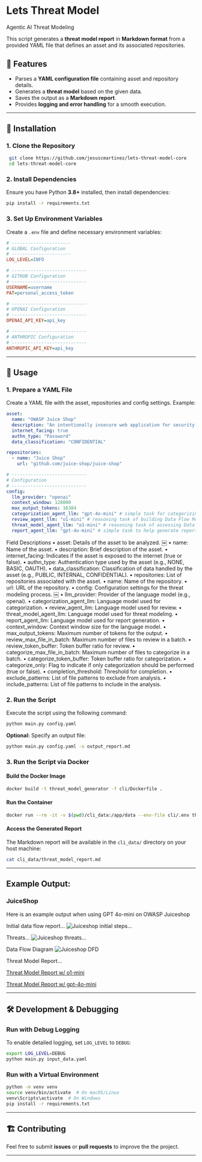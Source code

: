 # Lets Threat Model
Agentic AI Threat Modeling

This script generates a **threat model report** in **Markdown format** from a provided YAML file that defines an asset and its associated repositories.

## 📌 Features
- Parses a **YAML configuration file** containing asset and repository details.
- Generates a **threat model** based on the given data.
- Saves the output as a **Markdown report**.
- Provides **logging and error handling** for a smooth execution.

---

## 🚀 Installation
### **1. Clone the Repository**
```sh
 git clone https://github.com/jesuscmartinez/lets-threat-model-core
 cd lets-threat-model-core
```

### **2. Install Dependencies**
Ensure you have Python **3.8+** installed, then install dependencies:
```sh
pip install -r requirements.txt
```

### **3. Set Up Environment Variables**
Create a `.env` file and define necessary environment variables:
```ini
# ----------------------
# GLOBAL Configuration
# ----------------------
LOG_LEVEL=INFO

# ----------------------------
# GITHUB Configuration
# ----------------------------
USERNAME=username
PAT=personal_access_token

# ----------------------------
# OPENAI Configuration
# ----------------------------
OPENAI_API_KEY=api_key

# ----------------------------
# ANTHROPIC Configuration
# ----------------------------
ANTHROPIC_API_KEY=api_key
```

---

## 📄 Usage
### **1. Prepare a YAML File**
Create a YAML file with the asset, repositories and config settings. Example:
```yaml
asset:
  name: "OWASP Juice Shop"
  description: "An intentionally insecure web application for security training."
  internet_facing: true
  authn_type: "Password"
  data_classification: "CONFIDENTIAL"

repositories:
  - name: "Juice Shop" 
    url: "github.com/juice-shop/juice-shop"

# ----------------------------
# Configuration
# ----------------------------
config:
  llm_provider: "openai"
  context_window: 128000
  max_output_tokens: 16384
  categorization_agent_llm: "gpt-4o-mini" # simple task for categorizing files for review
  review_agent_llm: "o1-mini" # reasoning task of building Data Flow Report
  threat_model_agent_llm: "o1-mini" # reasoning task of assessing Data Flow Report and identifing Threats
  report_agent_llm: "gpt-4o-mini" # simple task to help generate report text
```
Field Descriptions
	•	asset: Details of the asset to be analyzed. ￼
    •	name: Name of the asset.
    •	description: Brief description of the asset.
    •	internet_facing: Indicates if the asset is exposed to the internet (true or false).
    •	authn_type: Authentication type used by the asset (e.g., NONE, BASIC, OAUTH).
    •	data_classification: Classification of data handled by the asset (e.g., PUBLIC, INTERNAL, CONFIDENTIAL).
	•	repositories: List of repositories associated with the asset.
    •	name: Name of the repository.
    •	url: URL of the repository.
	•	config: Configuration settings for the threat modeling process. ￼
    •	llm_provider: Provider of the language model (e.g., openai).
    •	categorization_agent_llm: Language model used for categorization.
    •	review_agent_llm: Language model used for review.
    •	threat_model_agent_llm: Language model used for threat modeling.
    •	report_agent_llm: Language model used for report generation.
    •	context_window: Context window size for the language model.
    •	max_output_tokens: Maximum number of tokens for the output.
    •	review_max_file_in_batch: Maximum number of files to review in a batch.
    •	review_token_buffer: Token buffer ratio for review.
    •	categorize_max_file_in_batch: Maximum number of files to categorize in a batch.
    •	categorize_token_buffer: Token buffer ratio for categorization.
    •	categorize_only: Flag to indicate if only categorization should be performed (true or false).
    •	completion_threshold: Threshold for completion.
  •	exclude_patterns: List of file patterns to exclude from analysis.
  •	include_patterns: List of file patterns to include in the analysis.


### **2. Run the Script**
Execute the script using the following command:
```sh
python main.py config.yaml
```

**Optional:** Specify an output file:
```sh
python main.py config.yaml -o output_report.md
```

### **3. Run the Script via Docker**
#### **Build the Docker Image**
```sh
docker build -t threat_model_generator -f cli/Dockerfile . 
```

#### **Run the Container**
```sh
docker run --rm -it -v $(pwd)/cli_data:/app/data --env-file cli/.env threat_model_generator python main.py data/config.yaml -o data/threat_model_report.md
```

#### **Access the Generated Report**
The Markdown report will be available in the `cli_data/` directory on your host machine:
```sh
cat cli_data/threat_model_report.md
```

---
## Example Output:
### JuiceShop
Here is an example output when using GPT 4o-mini on OWASP Juiceshop

Initial data flow report...
![Juiceshop initial steps...](demo/initial_data_flow.png)

Threats...
![Juiceshop threats...](demo/threats.png)

Data Flow Diagram
![Juiceshop DFD](demo/juiceshop_gpt4omini_dfd.png)

Threat Model Report...

[Threat Model Report w/ o1-mini](demo/juiceshop_report_o1mini.md)

[Threat Model Report w/ gpt-4o-mini](demo/juiceshop_report_gpt4omini.md)

---

## 🛠 Development & Debugging
### **Run with Debug Logging**
To enable detailed logging, set `LOG_LEVEL` to `DEBUG`:
```sh
export LOG_LEVEL=DEBUG
python main.py input_data.yaml
```

### **Run with a Virtual Environment**
```sh
python -m venv venv
source venv/bin/activate  # On macOS/Linux
venv\Scripts\activate  # On Windows
pip install -r requirements.txt
```

---

## 🏗 Contributing
Feel free to submit **issues** or **pull requests** to improve the the project.

---

